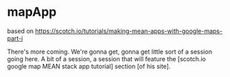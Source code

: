# mapApp
based on https://scotch.io/tutorials/making-mean-apps-with-google-maps-part-i

There's more coming. We're gonna get, gonna get little sort of a session going here. 
A bit of a session, a session that will feature the [scotch.io google map MEAN stack app tutorial] section [of his site].
